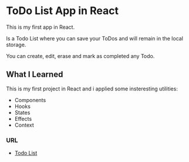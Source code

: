 # ToDo List App in React

This is my first app in React.

Is a Todo List where you can save your ToDos and will remain in the local storage. 

You can create, edit, erase and mark as completed any Todo.

## What I Learned

This is my first project in React and i applied some insteresting utilities:

- Components
- Hooks
- States
- Effects
- Context

### URL

- [Todo List](https://stefansan26.github.io/curso_intro_react/)
